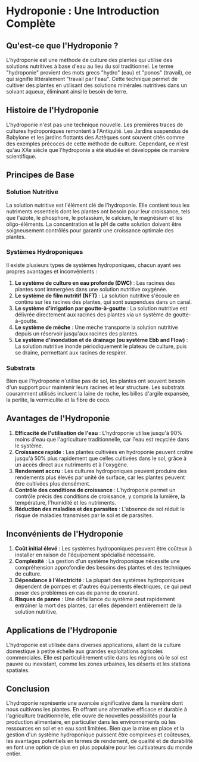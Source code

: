 # Hydroponie : Une Introduction Complète

## Qu'est-ce que l'Hydroponie ?

L'hydroponie est une méthode de culture des plantes qui utilise des solutions nutritives à base d'eau au lieu du sol traditionnel. Le terme "hydroponie" provient des mots grecs "hydro" (eau) et "ponos" (travail), ce qui signifie littéralement "travail par l'eau". Cette technique permet de cultiver des plantes en utilisant des solutions minérales nutritives dans un solvant aqueux, éliminant ainsi le besoin de terre.

## Histoire de l'Hydroponie

L'hydroponie n'est pas une technique nouvelle. Les premières traces de cultures hydroponiques remontent à l'Antiquité. Les Jardins suspendus de Babylone et les jardins flottants des Aztèques sont souvent cités comme des exemples précoces de cette méthode de culture. Cependant, ce n'est qu'au XXe siècle que l'hydroponie a été étudiée et développée de manière scientifique.

## Principes de Base

### Solution Nutritive

La solution nutritive est l'élément clé de l'hydroponie. Elle contient tous les nutriments essentiels dont les plantes ont besoin pour leur croissance, tels que l'azote, le phosphore, le potassium, le calcium, le magnésium et les oligo-éléments. La concentration et le pH de cette solution doivent être soigneusement contrôlés pour garantir une croissance optimale des plantes.

### Systèmes Hydroponiques

Il existe plusieurs types de systèmes hydroponiques, chacun ayant ses propres avantages et inconvénients :

1. **Le système de culture en eau profonde (DWC)** : Les racines des plantes sont immergées dans une solution nutritive oxygénée.
2. **Le système de film nutritif (NFT)** : La solution nutritive s'écoule en continu sur les racines des plantes, qui sont suspendues dans un canal.
3. **Le système d'irrigation par goutte-à-goutte** : La solution nutritive est délivrée directement aux racines des plantes via un système de goutte-à-goutte.
4. **Le système de mèche** : Une mèche transporte la solution nutritive depuis un réservoir jusqu'aux racines des plantes.
5. **Le système d'inondation et de drainage (ou système Ebb and Flow)** : La solution nutritive inonde périodiquement le plateau de culture, puis se draine, permettant aux racines de respirer.

### Substrats

Bien que l'hydroponie n'utilise pas de sol, les plantes ont souvent besoin d'un support pour maintenir leurs racines et leur structure. Les substrats couramment utilisés incluent la laine de roche, les billes d'argile expansée, la perlite, la vermiculite et la fibre de coco.

## Avantages de l'Hydroponie

1. **Efficacité de l'utilisation de l'eau** : L'hydroponie utilise jusqu'à 90% moins d'eau que l'agriculture traditionnelle, car l'eau est recyclée dans le système.
2. **Croissance rapide** : Les plantes cultivées en hydroponie peuvent croître jusqu'à 50% plus rapidement que celles cultivées dans le sol, grâce à un accès direct aux nutriments et à l'oxygène.
3. **Rendement accru** : Les cultures hydroponiques peuvent produire des rendements plus élevés par unité de surface, car les plantes peuvent être cultivées plus densément.
4. **Contrôle des conditions de croissance** : L'hydroponie permet un contrôle précis des conditions de croissance, y compris la lumière, la température, l'humidité et les nutriments.
5. **Réduction des maladies et des parasites** : L'absence de sol réduit le risque de maladies transmises par le sol et de parasites.

## Inconvénients de l'Hydroponie

1. **Coût initial élevé** : Les systèmes hydroponiques peuvent être coûteux à installer en raison de l'équipement spécialisé nécessaire.
2. **Complexité** : La gestion d'un système hydroponique nécessite une compréhension approfondie des besoins des plantes et des techniques de culture.
3. **Dépendance à l'électricité** : La plupart des systèmes hydroponiques dépendent de pompes et d'autres équipements électriques, ce qui peut poser des problèmes en cas de panne de courant.
4. **Risques de panne** : Une défaillance du système peut rapidement entraîner la mort des plantes, car elles dépendent entièrement de la solution nutritive.

## Applications de l'Hydroponie

L'hydroponie est utilisée dans diverses applications, allant de la culture domestique à petite échelle aux grandes exploitations agricoles commerciales. Elle est particulièrement utile dans les régions où le sol est pauvre ou inexistant, comme les zones urbaines, les déserts et les stations spatiales.

## Conclusion

L'hydroponie représente une avancée significative dans la manière dont nous cultivons les plantes. En offrant une alternative efficace et durable à l'agriculture traditionnelle, elle ouvre de nouvelles possibilités pour la production alimentaire, en particulier dans les environnements où les ressources en sol et en eau sont limitées. Bien que la mise en place et la gestion d'un système hydroponique puissent être complexes et coûteuses, les avantages potentiels en termes de rendement, de qualité et de durabilité en font une option de plus en plus populaire pour les cultivateurs du monde entier.